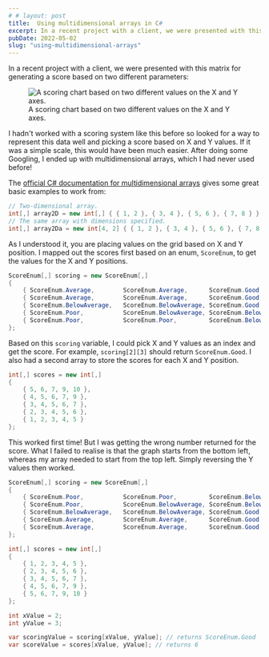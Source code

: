 ```yaml
---
# # layout: post
title:  Using multidimensional arrays in C#
excerpt: In a recent project with a client, we were presented with this matrix for generating a score based on two different parameters.
pubDate: 2022-05-02
slug: "using-multidimensional-arrays"
---
```


In a recent project with a client, we were presented with this matrix for generating a score based on two different parameters:

<figure class="c-figure">
  <img src="/assets/images/blog/2022-05-02/screenshot1.png" alt="A scoring chart based on two different values on the X and Y axes." loading="lazy">
  <figcaption>A scoring chart based on two different values on the X and Y axes.</figcaption>
</figure>

I hadn't worked with a scoring system like this before so looked for a way to represent this data well and picking a score based on X and Y values. If it was a simple scale, this would have been much easier. After doing some Googling, I ended up with multidimensional arrays, which I had never used before!

The [official C# documentation for multidimensional arrays](https://docs.microsoft.com/en-us/dotnet/csharp/programming-guide/arrays/multidimensional-arrays) gives some great basic examples to work from:

```csharp
// Two-dimensional array.
int[,] array2D = new int[,] { { 1, 2 }, { 3, 4 }, { 5, 6 }, { 7, 8 } };
// The same array with dimensions specified.
int[,] array2Da = new int[4, 2] { { 1, 2 }, { 3, 4 }, { 5, 6 }, { 7, 8 } };
```

As I understood it, you are placing values on the grid based on X and Y position. I mapped out the scores first based on an enum, `ScoreEnum`, to get the values for the X and Y positions.

```csharp
ScoreEnum[,] scoring = new ScoreEnum[,]
{
    { ScoreEnum.Average,        ScoreEnum.Average,      ScoreEnum.Good,         ScoreEnum.High,     ScoreEnum.High      },
    { ScoreEnum.Average,        ScoreEnum.Average,      ScoreEnum.Good,         ScoreEnum.Good,     ScoreEnum.High      },
    { ScoreEnum.BelowAverage,   ScoreEnum.BelowAverage, ScoreEnum.Good,         ScoreEnum.Good,     ScoreEnum.Good      },
    { ScoreEnum.Poor,           ScoreEnum.BelowAverage, ScoreEnum.BelowAverage, ScoreEnum.Average,  ScoreEnum.Average   },
    { ScoreEnum.Poor,           ScoreEnum.Poor,         ScoreEnum.BelowAverage, ScoreEnum.Average,  ScoreEnum.Average   }
};
```

Based on this `scoring` variable, I could pick X and Y values as an index and get the score. For example, `scoring[2][3]` should return `ScoreEnum.Good`. I also had a second array to store the scores for each X and Y position.

```csharp
int[,] scores = new int[,]
{
    { 5, 6, 7, 9, 10 },
    { 4, 5, 6, 7, 9 },
    { 3, 4, 5, 6, 7 },
    { 2, 3, 4, 5, 6 },
    { 1, 2, 3, 4, 5 }
};
```

This worked first time! But I was getting the wrong number returned for the score. What I failed to realise is that the graph starts from the bottom left, whereas my array needed to start from the top left. Simply reversing the Y values then worked.

```csharp
ScoreEnum[,] scoring = new ScoreEnum[,]
{
    { ScoreEnum.Poor,           ScoreEnum.Poor,         ScoreEnum.BelowAverage, ScoreEnum.Average,  ScoreEnum.Average   },
    { ScoreEnum.Poor,           ScoreEnum.BelowAverage, ScoreEnum.BelowAverage, ScoreEnum.Average,  ScoreEnum.Average   },
    { ScoreEnum.BelowAverage,   ScoreEnum.BelowAverage, ScoreEnum.Good,         ScoreEnum.Good,     ScoreEnum.Good      },
    { ScoreEnum.Average,        ScoreEnum.Average,      ScoreEnum.Good,         ScoreEnum.Good,     ScoreEnum.High      },
    { ScoreEnum.Average,        ScoreEnum.Average,      ScoreEnum.Good,         ScoreEnum.High,     ScoreEnum.High      }
};

int[,] scores = new int[,]
{
    { 1, 2, 3, 4, 5 },
    { 2, 3, 4, 5, 6 },
    { 3, 4, 5, 6, 7 },
    { 4, 5, 6, 7, 9 },
    { 5, 6, 7, 9, 10 }
};

int xValue = 2;
int yValue = 3;

var scoringValue = scoring[xValue, yValue]; // returns ScoreEnum.Good
var scoreValue = scores[xValue, yValue]; // returns 6
```